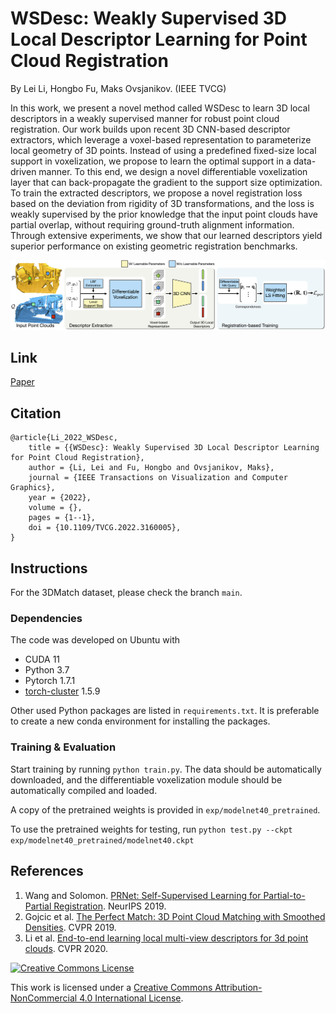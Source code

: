 # WSDesc: Weakly Supervised 3D Local Descriptor Learning for Point Cloud Registration

By Lei Li, Hongbo Fu, Maks Ovsjanikov. (IEEE TVCG)


In this work, we present a novel method called WSDesc to learn 3D local descriptors in a weakly supervised manner for robust point cloud registration. Our work builds upon recent 3D CNN-based descriptor extractors, which leverage a voxel-based representation to parameterize local geometry of 3D points. Instead of using a predefined fixed-size local support in voxelization, we propose to learn the optimal support in a data-driven manner. To this end, we design a novel differentiable voxelization layer that can back-propagate the gradient to the support size optimization. To train the extracted descriptors, we propose a novel registration loss based on the deviation from rigidity of 3D transformations, and the loss is weakly supervised by the prior knowledge that the input point clouds have partial overlap, without requiring ground-truth alignment information. Through extensive experiments, we show that our learned descriptors yield superior performance on existing geometric registration benchmarks.

![pipeline](res/fig_pipeline.png)


## Link

[Paper](https://arxiv.org/pdf/2108.02740.pdf)


## Citation
```
@article{Li_2022_WSDesc,
    title = {{WSDesc}: Weakly Supervised 3D Local Descriptor Learning for Point Cloud Registration},
    author = {Li, Lei and Fu, Hongbo and Ovsjanikov, Maks},
    journal = {IEEE Transactions on Visualization and Computer Graphics},
    year = {2022},
    volume = {},
    pages = {1--1},
    doi = {10.1109/TVCG.2022.3160005},
}
```


## Instructions

For the 3DMatch dataset, please check the branch `main`.

### Dependencies

The code was developed on Ubuntu with 
- CUDA 11
- Python 3.7
- Pytorch 1.7.1
- [torch-cluster](https://github.com/rusty1s/pytorch_cluster) 1.5.9

Other used Python packages are listed in `requirements.txt`.
It is preferable to create a new conda environment for installing the packages.


### Training \& Evaluation

Start training by running `python train.py`.
The data should be automatically downloaded, and the differentiable voxelization module should be automatically compiled and loaded.

A copy of the pretrained weights is provided in `exp/modelnet40_pretrained`.

To use the pretrained weights for testing, run `python test.py --ckpt exp/modelnet40_pretrained/modelnet40.ckpt`


## References

1. Wang and Solomon. [PRNet: Self-Supervised Learning for Partial-to-Partial Registration](https://github.com/WangYueFt/prnet). NeurIPS 2019.
1. Gojcic et al. [The Perfect Match: 3D Point Cloud Matching with Smoothed Densities](https://github.com/zgojcic/3DSmoothNet). CVPR 2019.
1. Li et al. [End-to-end learning local multi-view descriptors for 3d point clouds](https://github.com/craigleili/3DLocalMultiViewDesc). CVPR 2020.


[![Creative Commons License](https://i.creativecommons.org/l/by-nc/4.0/80x15.png)](http://creativecommons.org/licenses/by-nc/4.0/)

This work is licensed under a [Creative Commons Attribution-NonCommercial 4.0 International License](http://creativecommons.org/licenses/by-nc/4.0/).
